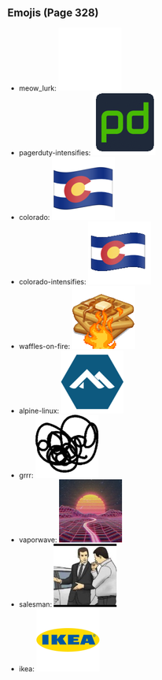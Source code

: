 
## Emojis (Page 328)

* meow_lurk: ![meow_lurk](output/meow_lurk.gif)
* pagerduty-intensifies: ![pagerduty-intensifies](output/pagerduty-intensifies.gif)
* colorado: ![colorado](output/colorado.png)
* colorado-intensifies: ![colorado-intensifies](output/colorado-intensifies.gif)
* waffles-on-fire: ![waffles-on-fire](output/waffles-on-fire.gif)
* alpine-linux: ![alpine-linux](output/alpine-linux.png)
* grrr: ![grrr](output/grrr.gif)
* vaporwave: ![vaporwave](output/vaporwave.jpg)
* salesman: ![salesman](output/salesman.jpg)
* ikea: ![ikea](output/ikea.png)
